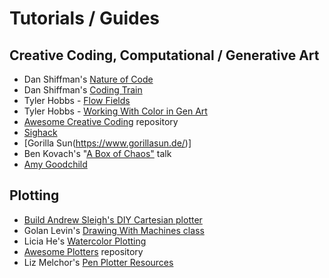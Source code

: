 # Tutorials / Guides

## Creative Coding, Computational / Generative Art

- Dan Shiffman's [Nature of Code](https://natureofcode.com/)
- Dan Shiffman's [Coding Train](https://thecodingtrain.com/)
- Tyler Hobbs - [Flow Fields](https://www.tylerxhobbs.com/words/flow-fields)
- Tyler Hobbs - [Working With Color in Gen Art](https://www.tylerxhobbs.com/words/working-with-color-in-generative-art)
- [Awesome Creative Coding](https://github.com/terkelg/awesome-creative-coding) repository
- [Sighack](https://sighack.com/)
- [Gorilla Sun(https://www.gorillasun.de/)]
- Ben Kovach's "[A Box of Chaos"](https://youtu.be/kZNTozzsNqk?si=0ShswscdQLRiQD3Y) talk
- [Amy Goodchild](https://www.amygoodchild.com/)

## Plotting

- [Build Andrew Sleigh's DIY Cartesian plotter](https://andrewsleigh.github.io/plotter/)
- Golan Levin's [Drawing With Machines class](https://github.com/golanlevin/DrawingWithMachines/tree/main)
- Licia He's [Watercolor Plotting](https://www.eyesofpanda.com/project/painting_with_plotters/)
- [Awesome Plotters](https://github.com/beardicus/awesome-plotters?tab=readme-ov-file) repository
- Liz Melchor's [Pen Plotter Resources](https://lizmelchor.com/pen-plotter-resources)